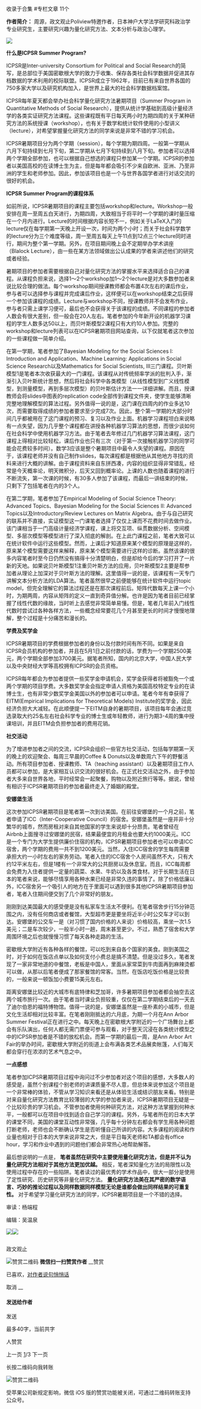 

收录于合集 #专栏文章 11个

**作者简介：** 周源，政文观止Poliview特邀作者，日本神户大学法学研究科政治学专业研究生，主要研究兴趣为量化研究方法、文本分析与政治心理学。

![](/images/388/2.jpeg)

  

  

 **什么是ICPSR Summer Program?**

  

ICPSR是Inter-university Consortium for Political and Social
Research的简写，是总部位于美国密歇根大学的致力于收集、保存各类社会科学数据并促进其存档数据的学术利用的校际联盟。ICPSR成立于1962年，目前已有来自世界各国的750多家大学以及研究机构加入，是世界上最大的社会科学数据档案馆。

  

ICPSR每年夏天都会举办社会科学量化研究方法暑期项目（Summer Program in Quantitative Methods of Social
Research），提供从统计学基础到高级计量经济学的各类实证研究方法课程。这些课程既有平日每天两小时为期四周的关于某种研究方法的系统授课（workshop），也有关于数学和统计软件使用的小型讲义（lecture），对希望掌握量化研究方法的同学来说是非常不错的学习机会。

  

ICPSR暑期项目分为两个学期（session），每个学期为期四周。一般第一学期从六月下旬持续到七月下旬，第二学期从七月下旬持续到八月下旬。参加者可以选择两个学期全部参加，也可以根据自己想选的课程只参加某一个学期。ICPSR的参加者以美国高校的在读博士生为主，但是每年都会吸引不少来自欧洲、亚洲、乃至非洲的学生和老师参加。因此，参加该项目也是一个与世界各国学者进行对话交流的很好的机会。

  

 **ICPSR Summer Program的课程体系**

  

如前所说，ICPSR暑期项目的课程主要包括workshop和lecture。Workshop一般安排在周一至周五白天进行，为期四周，大致相当于将平时一个学期的课时量压缩在一个月内进行。Lecture的时间根据内容长短不一，例如关于LaTeX入门的lecture仅在每学期第一天晚上开设一次，时间为两个小时；而关于社会科学数学的lecture分为三个难度等级，周一至周五每天上午11点到12点三个lecture同时进行，期间为整个第一学期。另外，在项目期间晚上会不定期举办学术讲座（Blalock
Lecture），由一些在某方法领域做出公认成果的学者来讲述他们的研究或者经验。

  

暑期项目的参加者需要根据自己对量化研究方法的掌握水平来选择适合自己的课程。从课程负担来说，选择1～2个workshop加1～2个lecture是对大多数参加者来说比较合理的做法。每个workshop期间授课教师都会布置4次左右的课后作业，参与者可以选择参与课程并完成课后作业，这样便可以在workshop结束之后获得一个参加该课程的成绩。Lecture与workshop不同，授课教师并不会发布作业，参与者只需上课学习便可，最后也不会获得关于该课程的成绩。不同课程的参加者人数会有很大差别，但一般会在20人左右。笔者参加的今年新开设的机器学习课程的学生人数多达50以上，而贝叶斯模型2课程只有大约10人参加。完整的workshop和lecture列表可以在ICPSR暑期项目网站查询，以下仅就笔者这次参加的一些课程做一简单介绍。

  

在第一学期，笔者参加了Bayesian Modeling for the Social Sciences I: Introduction and
Application、Machine Learning: Applications in Social Science
Research以及Mathematics for Social Scientists,
III三门课程。贝叶斯模型1是笔者本次收获最大的一门课程。该课程从对传统频率学派的批判入手，渐渐引入贝叶斯统计思想，然后将社会科学中各类模型（从线性模型到广义线性模型，到测量模型，再到多层次模型）的贝叶斯估计方法一一详细讲解。而且，授课教师会将slides中图表的replication
code全部传到课程文件夹，使学生能够清晰完整地理解模型的算法过程。另外值得一说的是，这门课在四周内的作业多达10次，而需要取得成绩的参加者要求至少完成7次。因此，整个第一学期的大部分时间几乎都被用在了这门课程的预习、复习以及作业上面。机器学习课程坦白来说略有一点失望，因为几乎整个课程都在讲授各种机器学习算法的思想，而很少谈如何在社会科学中使用机器学习方法。由于笔者去年修过几门机器学习算法课程，这门课程上得相对比较轻松，课后作业也只有三次（对于第一次接触机器学习的同学可能会花费较多时间）。数学3应该是整个暑期项目中最令人失望的课程。原因在于，该课程老师并没有自己制作slides，每次课程都是根据他从其他地方寻找的资料来进行大概的讲解。由于课程资料来自东拼西凑，内容的组织显得非常错乱，经常是今天概率论，明天微积分，后天又回到概率论。上课的人数也随着课程的进行不断流失，第一次课的时候，有30多人参加了该课程，而最后一讲结束的时候，只剩下了包括笔者在内的3个人。

  

在第二学期，笔者参加了Empirical Modeling of Social Science Theory: Advanced
Topics、Bayesian Modeling for the Social Sciences II: Advanced
Topics以及Introductory/Review Lectures on Matrix
Algebra。由于与自己研究的联系并不直接，实证模型这一门课笔者选择了仅仅上课而不花费时间去做作业。该门课相当于一门高级计量经济学课程，课上将交互项、纵贯数据分析、空间模型、多层次模型等模型进行了深入彻底的解剖。在上此门课程之前，笔者大致可以在统计软件中运行这些模型。然而，上课后才知道原来某个模型的原理是这样的，原来某个模型需要这样来解释，原来某个模型需要进行这样的诊断。虽然该课的很多内容笔者时至今日仍然没有搞得十分清楚明白，但是却给今后的学习打开了一片新的天地。如果说贝叶斯模型1注重贝叶斯方法的应用，贝叶斯模型2主要是帮参加者从理论上加深对于贝叶斯方法的理解。这里值得一说的是，该课程有一天专门讲解文本分析方法的LDA算法。笔者虽然很早之前便能够在统计软件中运行topic
model，但完全理解它的算法过程还是在那次课程前后。矩阵代数每天上课一个小时，为期两周，内容从矩阵的定义一直到奇异值分解。也许是因为笔者目前已经掌握了线性代数的缘故，当时听上去感觉非常简单易懂。但是，笔者几年前入门线性代数时尝试过各种各样方法，一些概念经常要花几个月甚至更长的时间才慢慢地理解，整个过程是十分痛苦和漫长的。

  

 **学费及奖学金**

  

ICPSR暑期项目的学费根据参加者的身份以及付款时间有所不同。如果是来自ICPSR会员机构的参加者，并且在5月1日之前付款的话，学费为一个学期2500美元，两个学期全部参加3700美元。据笔者所知，国内的北京大学，中国人民大学以及中央财经大学等高校拥有ICPSR的会员资格。

  

ICPSR每年都会为参加者提供一些奖学金申请机会，奖学金获得者将被豁免一个或两个学期的项目学费。大多数奖学金会指定申请人资格为美国高校特定专业的在读博士生，也有非常少数奖学金美国以外的参加者可以申请。笔者今年有幸获得了EITM(Empirical
Implications for Theoretical Models)
Institute的奖学金，因此经济负担大大减轻。在此顺便提一下EITM自身的暑期项目，该项目每年会通过竞选录取大约25名左右社会科学专业的博士生或年轻教师，进行为期3-4周的集中授课培训，并且EITM会负担参加者的费用花销。

  

 **社交活动**

  

为了增进参加者之间的交流，ICPSR会组织一些官方社交活动，包括每学期第一天的晚上的欢迎聚会、每周三早晨的Coffee &
Donuts以及单数周六下午的野餐活动。所有项目参加者、授课教师、TA（teaching
assistant）以及暑期项目工作人员都可以参加，是大家相互认识交流的很好机会。在正式社交活动之外，由于参加者大多来自世界各地，平时经常会一起聚餐，购物以及附近旅行等等。据说，曾经有相识于ICPSR暑期项目的参加者最终走入了婚姻的殿堂。

  

 **安娜堡生活**

  

这次参加ICPSR暑期项目是笔者第一次到访美国。在前往安娜堡的一个月之前，笔者申请了ICC（Inter-Cooperative
Council）的宿舍。安娜堡虽然是一座并非十分繁华的城市，然而房租对来自其他国家的学生来说却十分昂贵。笔者曾经在Airbnb上面搜寻过安娜堡的民宿，结果最便宜的月租金也要大约1000美元。ICC是一个专门为大学生提供廉价住宿的机构，ICPSR暑期项目参加者也可以申请ICC宿舍，两个学期的费用一共不到1200美元。当然，入住ICC宿舍的学生每周需要承担大约一小时左右的家务劳动。笔者入住的ICC宿舍个人房间虽然不大，只有大约12平米左右，但是1楼有一个非常大的公共厨房以及休息室。而且，ICC每周都会免费为入住者提供一定量的蔬菜、水果、牛奶以及各类食材。对于长期生活在日本的笔者来说，能够尽情享用各种水果已经是非常久违的事情了。除了价格低廉以外，ICC宿舍另一个吸引人的地方在于里面可以遇到很多其他ICPSR暑期项目参加者，笔者入住期间便交到了几个非常好的朋友。

  

刚刚到达美国最大的感受便是没有私家车生活太不便利。在笔者宿舍步行15分钟范围之内，没有任何商店或者餐馆，大型超市更是要坐将近半小时公交车才可以到达。安娜堡的公交车一是（对习惯了国内价格的人来说）价格较高，乘坐一次1.5美元；二是车次较少，一般半小时一趟，周末甚至更少。不过，熟悉了宿舍和大学周围环境之后也就慢慢习惯了每天各种走路的生活。

  

密歇根大学附近有各种各样的餐馆，可以吃到来自各个国家的美食。刚到美国之时，对于如何在饭店点单以及如何支付小费总是搞不清楚。但是没过多久，笔者发现了一家非常地道的中餐馆，老板是中国人，里面从家常菜到牛肉面再到麻辣烫都可以做，从那以后笔者便成了那家餐馆的常客。当然，在饭店吃饭价格是比较贵的，一般来说一顿饭加小费要15美元左右。

  

距离安娜堡比较近的大城市有底特律和芝加哥，许多暑期项目参加者都会抽空去这两个城市旅行一次。由于笔者当时课业负担较重，仅仅在第二学期结束后的一天去了迪尔伯恩的福特博物馆。值得一说的是，安娜堡虽然是一座朴素的小城市，但是文化生活却相对比较丰富。在笔者刚刚抵达的六月底，为期一个月在Ann
Arbor Summer
Festival正在进行之中。每天晚上在密歇根大学附近的一个广场舞台上都会有乐队演出，任何人都无需门票便可参与观看，对于整天沉浸在各类统计模型之中的ICPSR参加者是不错的放松机会。而第一学期的最后一周，是Ann
Arbor Art Fair的举办时间，密歇根大学附近的街道上会布满各类艺术品展卖帐篷，人们每天都会穿行在浓浓的艺术气息之中。

  

 **一点感想**

  

笔者参加ICPSR暑期项目过程中询问过不少参加者对这个项目的感想，大多数人的感受是，虽然个别课程个别老师的讲课质量不尽人意，但总体来说参加这个项目是一个非常棒的体验，不管从学习知识来看还是从体验生活或结识朋友来看。特别是对来自量化研究方法教育比较薄弱的大学的参加者来说，ICPSR暑期项目无疑是一个比较珍贵的学习机会。不管参加者使用何种研究方法，对这种方法掌握到何种水平，一般都可以在项目中找到适合自己学习的课程。另外，与笔者所在的日本大学的课堂不同，美国的课堂互动性非常强，几乎每十分钟左右都会有学生用各种问题打断老师，老师也会不断确认学生是否听懂自己所讲的内容。大多课程的阅读和作业量也相对于日本的大学来说非常之大，但是平日每天老师和TA都会有office
hour，学习和作业中遇到的问题他们都会非常热心地帮助解答。

  

最后想说明的一点是， **笔者虽然在研究中主要使用量化研究方法，但是并不认为量化研究方法相对于其他方法更加优越。**
相反，笔者深知量化方法的局限性以及使用过程中存在的一些陷阱。笔者读过的最优秀的学术作品中，很大一部分是使用了定性研究、历史研究等非量化研究方法。
**量化研究方法美在其严密的数学语言、巧妙的推论过程以及同样数据同样模型无论是谁都会做出同样结果的可重复性。**
对于希望学习量化研究方法的同学，ICPSR暑期项目是一个不错的选择。

  

审读：杨端程

编辑：吴温泉  

  

![](/images/388/3.jpeg)![](/images/388/4.jpeg)

  

![]()

政文观止

![赞赏二维码]() **微信扫一扫赞赏作者** __赞赏

已喜欢，[对作者说句悄悄话](javascript:;)

取消 __

#### 发送给作者

发送

最多40字，当前共字

[](javascript:;) 人赞赏

上一页 [1](javascript:;)/3 下一页

长按二维码向我转账

![赞赏二维码]()

受苹果公司新规定影响，微信 iOS 版的赞赏功能被关闭，可通过二维码转账支持公众号。

